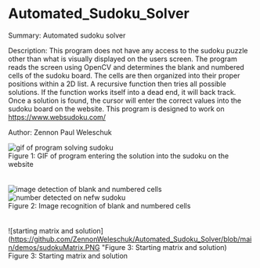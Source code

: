 # Automated_Sudoku_Solver
Summary: Automated sudoku solver

Description: This program does not have any access to the sudoku puzzle other than
what is visually displayed on the users screen. The program reads the screen using
OpenCV and determines the blank and numbered cells of the sudoku board. The cells
are then organized into their proper positions within a 2D list.  A recursive
function then tries all possible solutions. If the function works itself into a
dead end, it will back track. Once a solution is found, the cursor will enter the
correct values into the sudoku board on the website. This program is designed to
work on https://www.websudoku.com/

Author: Zennon Paul Weleschuk

![gif of program solving sudoku](https://github.com/ZennonWeleschuk/Automated_Sudoku_Solver/blob/main/demos/sodukoGif.gif "Figure 1: GIF of program entering the solution into the sudoku on the website")<br/>Figure 1: GIF of program entering the solution into the sudoku on the website<br/><br/><br/>
![image detection of blank and numbered cells](https://github.com/ZennonWeleschuk/Automated_Sudoku_Solver/blob/main/demos/visionOutput.PNG)![number detected on nefw sudoku](https://github.com/ZennonWeleschuk/Automated_Sudoku_Solver/blob/main/demos/numbersFound.PNG)<br/>Figure 2: Image recognition of blank and numbered cells<br/><br/><br/>
![starting matrix and solution](https://github.com/ZennonWeleschuk/Automated_Sudoku_Solver/blob/main/demos/sudokuMatrix.PNG "Figure 3: Starting matrix and solution)
<br/>Figure 3: Starting matrix and solution
